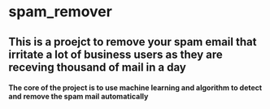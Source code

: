 # spam_remover

## This is a proejct to remove your spam email that irritate a lot of business users as they are receving thousand of mail in a day

#### The core of the project is to use machine learning and algorithm to detect and remove the spam mail automatically





